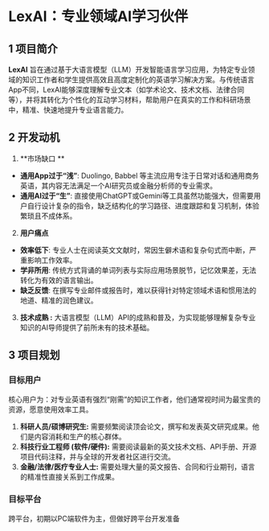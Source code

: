 # LexAI：专业领域AI学习伙伴


## 1 项目简介

**LexAI** 旨在通过基于大语言模型（LLM）开发智能语言学习应用，为特定专业领域的知识工作者和学生提供高效且高度定制化的英语学习解决方案。与传统语言App不同，LexAI能够深度理解专业文本（如学术论文、技术文档、法律合同等），并将其转化为个性化的互动学习材料，帮助用户在真实的工作和科研场景中，精准、快速地提升专业语言能力。


## 2 开发动机

1. **市场缺口 **

- **通用App过于“浅”**: Duolingo, Babbel 等主流应用专注于日常对话和通用商务英语，其内容无法满足一个AI研究员或金融分析师的专业需求。
- **通用AI过于“生”**: 直接使用ChatGPT或Gemini等工具虽然功能强大，但需要用户自行设计复杂的指令，缺乏结构化的学习路径、进度跟踪和复习机制，体验繁琐且不成体系。

2. **用户痛点**

- **效率低下**: 专业人士在阅读英文文献时，常因生僻术语和复杂句式而中断，严重影响工作效率。
- **学非所用**: 传统方式背诵的单词列表与实际应用场景脱节，记忆效果差，无法转化为有效的语言输出。
- **缺乏反馈**: 在撰写专业邮件或报告时，难以获得针对特定领域术语和惯用法的地道、精准的润色建议。

3. **技术成熟 :** 大语言模型（LLM）API的成熟和普及，为实现能够理解复杂专业知识的AI导师提供了前所未有的技术基础。


## 3 项目规划

### 目标用户

核心用户为：对专业英语有强烈“刚需”的知识工作者，他们通常视时间为最宝贵的资源，愿意使用效率工具。

1. **科研人员/硕博研究生:** 需要频繁阅读顶会论文，撰写和发表英文研究成果。他们是内容消耗和生产的核心群体。
2. **科技行业工程师 (软件/硬件):** 需要阅读最新的英文技术文档、API手册、开源项目代码注释，并与全球的开发者社区进行交流。
3. **金融/法律/医疗专业人士:** 需要处理大量的英文报告、合同和行业期刊，语言的精准性直接关系到工作成果。

### 目标平台

跨平台，初期以PC端软件为主，但做好跨平台开发准备

